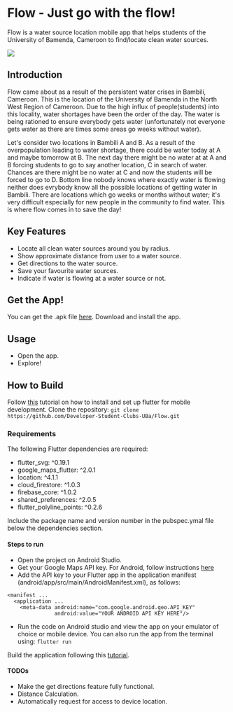 # Flow - Just go with the flow!
Flow is a water source location mobile app that helps students of the University of Bamenda, Cameroon to find/locate clean water sources.

<img src="https://github.com/Idadelveloper/Flow/blob/main/Assets/flow_mockups/Collage_mockup.jpg" />


## Introduction
Flow came about as a result of the persistent water crises in Bambili, Cameroon. This is the location of the University of Bamenda in the North West Region of Cameroon. Due to the high influx of people(students) into this locality, water shortages have been the order of the day. The water is being rationed to ensure everybody gets water (unfortunately not everyone gets water as there are times some areas go weeks without water).

Let's consider two locations in Bambili A and B. As a result of the overpopulation leading to water shortage, there could be water today at A and maybe tomorrow at B. The next day there might be no water at at A and B forcing students to go to say another location, C in search of water. Chances are there might be no water at C and now the students will be forced to go to D. Bottom line nobody knows where exactly water is flowing neither does evrybody know all the possible locations of getting water in Bambili. There are locations which go weeks or months without water; it's very difficult especially for new people in the community to find water. This is where flow comes in to save the day!


## Key Features
* Locate all clean water sources around you by radius.
* Show approximate distance from user to a water source.
* Get directions to the water source.
* Save your favourite water sources.
* Indicate if water is flowing at a water source or not.


## Get the App!
You can get the .apk file [here](https://drive.google.com/file/d/124QTZ1PaLzvxsotc0n0AT40n7tSDHX2h/view?usp=sharing).
Download and install the app.
## Usage
* Open the app.
* Explore!

## How to Build
Follow [this](https://flutter.dev/docs/get-started/install) tutorial on how to install and set up flutter for mobile development.
Clone the repository:
``` git clone https://github.com/Developer-Student-Clubs-UBa/Flow.git ```

### Requirements
The following Flutter dependencies are required:
*  flutter_svg: ^0.19.1
*  google_maps_flutter: ^2.0.1
*  location: ^4.1.1
*  cloud_firestore: ^1.0.3
*  firebase_core: ^1.0.2
*  shared_preferences: ^2.0.5
*  flutter_polyline_points: ^0.2.6

Include the package name and version number in the pubspec.ymal file below the dependencies section.

#### Steps to run
* Open the project on Android Studio.
* Get your Google Maps API key. For Android, follow instructions [here](https://developers.google.com/maps/documentation/android-sdk/get-api-key)
* Add the API key to your Flutter app in the application manifest (android/app/src/main/AndroidManifest.xml), as follows:
```
<manifest ...
  <application ...
    <meta-data android:name="com.google.android.geo.API_KEY"
               android:value="YOUR ANDROID API KEY HERE"/>
```
* Run the code on Android studio and view the app on your emulator of choice or mobile device. You can also run the app from the terminal using:
``` flutter run ```

Build the application following this [tutorial](https://flutter.dev/docs/deployment/android).

#### TODOs
* Make the get directions feature fully functional.
* Distance Calculation.
* Automatically request for access to device location.



